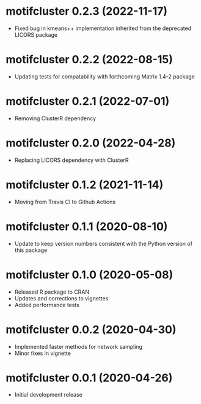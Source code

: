 # motifcluster 0.2.3 (2022-11-17)

- Fixed bug in kmeans++ implementation inherited from the
  deprecated LICORS package

# motifcluster 0.2.2 (2022-08-15)

- Updating tests for compatability with forthcoming Matrix 1.4-2 package

# motifcluster 0.2.1 (2022-07-01)

- Removing ClusterR dependency

# motifcluster 0.2.0 (2022-04-28)

- Replacing LICORS dependency with ClusterR

# motifcluster 0.1.2 (2021-11-14)

- Moving from Travis CI to Github Actions

# motifcluster 0.1.1 (2020-08-10)

- Update to keep version numbers consistent with the Python version of this package

# motifcluster 0.1.0 (2020-05-08)

- Released R package to CRAN
- Updates and corrections to vignettes
- Added performance tests

# motifcluster 0.0.2 (2020-04-30)

- Implemented faster methods for network sampling
- Minor fixes in vignette

# motifcluster 0.0.1 (2020-04-26)

- Initial development release
